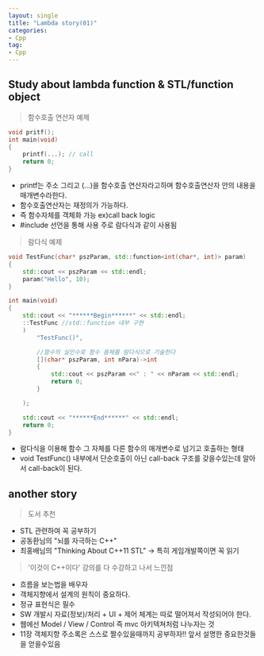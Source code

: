 ```yaml
---
layout: single
title: "Lambda story(01)"
categories:
- Cpp
tag:
- Cpp
---
```

## Study about lambda function & STL/function object

> 함수호출 연산자 예제

```cpp
void pritf();
int main(void)
{
    printf(...); // call
    return 0;
}
```

- printf는 주소 그리고 (...)을 함수호출 연산자라고하며 함수호출연산자 안의 내용을 매개변수라한다.
- 함수호출연산자는 재정의가 가능하다.
- 즉 함수자체를 객체화 가능 ex)call back logic
- #include<functional> 선언을 통해 사용 주로 람다식과 같이 사용됨

> 람다식 예제

```cpp
void TestFunc(char* pszParam, std::function<int(char*, int)> param)
{
    std::cout << pszParam << std::endl;
    param("Hello", 10);
}

int main(void)
{
    std::cout << "******Begin******" << std::endl;
    ::TestFunc //std::function 내부 구현
    )
        "TestFunc()",

        //함수의 실인수로 함수 몸체를 람다식으로 기술한다
        [](char* pszParam, int nPara)->int
        {
            std::cout << pszParam <<" : " << nParam << std::endl;
            return 0;
        }

    );

    std::cout << "******End******" << std::endl;
    return 0;
}
```

- 람다식을 이용해 함수 그 자체를 다른 함수의 매개변수로 넘기고 호출하는 형태
- void TestFunc() 내부에서 단순호출이 아닌 call-back 구조를 갖을수있는데 알아서 call-back이 된다.

## another story

> 도서 추천
- STL 관련하여 꼭 공부하기
- 공동환님의 "뇌를 자극하는 C++"
- 최홍배님의 "Thinking About C++11 STL" -> 특히 게임개발쪽이면 꼭 읽기

> '이것이 C++이다' 강의를 다 수강하고 나서 느낀점

- 흐름을 보는법을 배우자
- 객체지향에서 설계의 원칙이 중요하다.
- 정규 표현식은 필수
- SW 개발시 자료(정보)/처리 + UI + 제어 체계는 따로 떨어져서 작성되어야 한다.
- 웹에선 Model / View / Control 즉 mvc 아키텍쳐처럼 나누자는 것
- 11장 객체지향 주소록은 스스로 짤수있을때까지 공부하자!! 앞서 설명한 중요한것들을 얻을수있음
